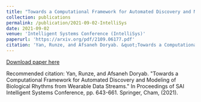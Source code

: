```yaml
---
title: "Towards a Computational Framework for Automated Discovery and Modeling of Biological Rhythms from Wearable Data Streams"
collection: publications
permalink: /publication/2021-09-02-IntelliSys
date: 2021-09-02
venue: 'Intelligent Systems Conference (IntelliSys)'
paperurl: 'https://arxiv.org/pdf/2109.06177.pdf'
citation: 'Yan, Runze, and Afsaneh Doryab. &quot;Towards a Computational Framework for Automated Discovery and Modeling of Biological Rhythms from Wearable Data Streams.&quot; In Proceedings of SAI Intelligent Systems Conference, pp. 643-661. Springer, Cham, (2021).'
---
```


<a href='https://arxiv.org/pdf/2109.06177.pdf'>Download paper here</a>

Recommended citation: Yan, Runze, and Afsaneh Doryab. "Towards a Computational Framework for Automated Discovery and Modeling of Biological Rhythms from Wearable Data Streams." In Proceedings of SAI Intelligent Systems Conference, pp. 643-661. Springer, Cham, (2021).